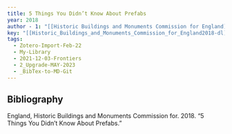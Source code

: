 ```yaml
---
title: 5 Things You Didn’t Know About Prefabs
year: 2018
author - 1: "[[Historic Buildings and Monuments Commission for England]]"
key: "[[Historic_Buildings_and_Monuments_Commission_for_England2018-dl]]"
tags:
  - Zotero-Import-Feb-22
  - My-Library
  - 2021-12-03-Frontiers
  - 2_Upgrade-MAY-2023
  - _BibTex-to-MD-Git
---
```


## Bibliography
England, Historic Buildings and Monuments Commission for. 2018. “5 Things You Didn’t Know About Prefabs.”